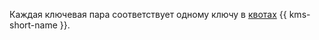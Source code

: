 Каждая ключевая пара соответствует одному ключу в [квотах](../../kms/concepts/limits.md#kms-quotas) {{ kms-short-name }}.